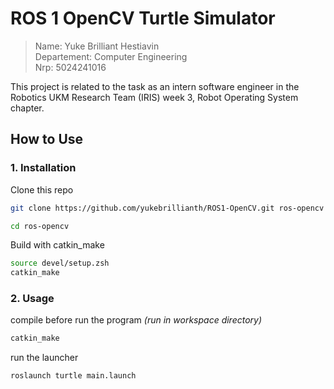 # ROS 1 OpenCV Turtle Simulator
> Name: Yuke Brilliant Hestiavin <br>
> Departement: Computer Engineering <br>
> Nrp: 5024241016

This project is related to the task as an intern software engineer in the Robotics UKM Research Team (IRIS) week 3, Robot Operating System chapter.

## How to Use

### 1. Installation

Clone this repo

```bash
git clone https://github.com/yukebrillianth/ROS1-OpenCV.git ros-opencv

cd ros-opencv
```

Build with catkin_make

```bash
source devel/setup.zsh
catkin_make
```

### 2. Usage

compile before run the program
_(run in workspace directory)_

```bash
catkin_make
```

run the launcher

```bash
roslaunch turtle main.launch
```
